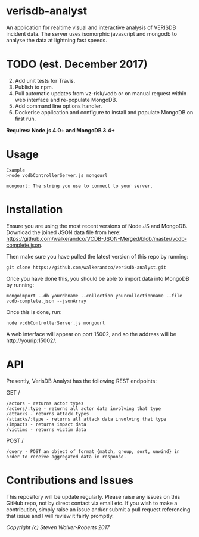 # verisdb-analyst
An application for realtime visual and interactive analysis of VERISDB incident data. The server uses isomorphic javascript and mongodb to analyse the data at lightning fast speeds.

# TODO (est. December 2017)
2. Add unit tests for Travis.
3. Publish to npm.
1. Pull automatic updates from vz-risk/vcdb or on manual request within web interface and re-populate MongoDB.
3. Add command line options handler.
3. Dockerise application and configure to install and populate MongoDB on first run.


**Requires: Node.js 4.0+ and MongoDB 3.4+**

# Usage


```
Example
>node vcdbControllerServer.js mongourl

mongourl: The string you use to connect to your server.
```

# Installation

Ensure you are using the most recent versions of Node.JS and MongoDB. Download the joined JSON data file from here: https://github.com/walkerandco/VCDB-JSON-Merged/blob/master/vcdb-complete.json.

Then make sure you have pulled the latest version of this repo by running:
```
git clone https://github.com/walkerandco/verisdb-analyst.git
```

Once you have done this, you should be able to import data into MongoDB by running:
```
mongoimport --db yourdbname --collection yourcollectionname --file vcdb-complete.json --jsonArray
```

Once this is done, run:
```
node vcdbControllerServer.js mongourl
```

A web interface will appear on port 15002, and so the address will be http://yourip:15002/.

# API
Presently, VerisDB Analyst has the following REST endpoints:

GET /
```
/actors - returns actor types
/actors/:type - returns all actor data involving that type
/attacks - returns attack types
/attacks/:type - returns all attack data involving that type
/impacts - returns impact data
/victims - returns victim data
```

POST /
```
/query - POST an object of format {match, group, sort, unwind} in order to receive aggregated data in response.
```

# Contributions and Issues
This repository will be update regularly. Please raise any issues on this GitHub repo, not by direct contact via email etc.
If you wish to make a contribution, simply raise an issue and/or submit a pull request referencing that issue and I will review it fairly promptly.

*Copyright (c) Steven Walker-Roberts 2017*


